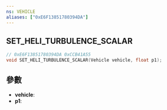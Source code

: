 ```yaml
---
ns: VEHICLE
aliases: ["0xE6F13851780394DA"]
---
```

## SET_HELI_TURBULENCE_SCALAR

```c
// 0xE6F13851780394DA 0xCCB41A55
void SET_HELI_TURBULENCE_SCALAR(Vehicle vehicle, float p1);
```

## 參數
* **vehicle**: 
* **p1**: 

